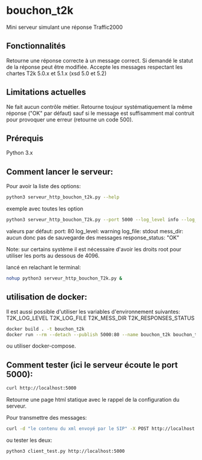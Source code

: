 # bouchon_t2k
Mini serveur simulant une réponse Traffic2000

## Fonctionnalités
Retourne une réponse correcte à un message correct.
Si demandé le statut de la réponse peut être modifiée.
Accepte les messages respectant les chartes T2k 5.0.x et 5.1.x (xsd 5.0 et 5.2)

## Limitations actuelles
Ne fait aucun contrôle métier.
Retourne toujour systématiquement la même réponse ("OK" par défaut) sauf si le message est suffisamment mal contruit pour provoquer une erreur (retourne un code 500).

## Prérequis
Python 3.x

## Comment lancer le serveur:
Pour avoir la liste des options:
```bash
python3 serveur_http_bouchon_t2k.py --help 
```

exemple avec toutes les option
```bash
python3 serveur_http_bouchon_T2k.py --port 5000 --log_level info --log_file /var/log/t2k/t2k.log --mess_dir /var/data/messages --response_status
```
valeurs par défaut:
port: 80
log_level: warning
log_file: stdout
mess_dir: aucun donc pas de sauvegarde des messages
response_status: "OK"

Note: sur certains système il est nécessaire d'avoir les droits root pour utiliser les ports au dessous de 4096.

lancé en relachant le terminal:
```bash
nohup python3 serveur_http_bouchon_T2k.py &
```

## utilisation de docker:
Il est aussi possible d'utiliser les variables d'environnement suivantes:
T2K_LOG_LEVEL
T2K_LOG_FILE
T2K_MESS_DIR
T2K_RESPONSES_STATUS

```bash
docker build . -t bouchon_t2k
docker run --rm --detach --publish 5000:80 --name bouchon_t2k bouchon_t2k
```
ou utiliser docker-compose.

## Comment tester (ici le serveur écoute le port 5000):
```bash
curl http://localhost:5000
```
Retourne une  page html statique avec le rappel de la configuration du serveur.

Pour transmettre des messages:
```bash
curl -d "le contenu du xml envoyé par le SIP" -X POST http://localhost:5000
```

ou tester les deux:
```bash
python3 client_test.py http://localhost:5000
```

